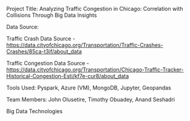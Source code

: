 Project Title: Analyzing Traffic Congestion in Chicago: Correlation with Collisions Through Big Data Insights

Data Source:

Traffic Crash Data Source - https://data.cityofchicago.org/Transportation/Traffic-Crashes-Crashes/85ca-t3if/about_data

Traffic Congestion Data Source - https://data.cityofchicago.org/Transportation/Chicago-Traffic-Tracker-Historical-Congestion-Esti/kf7e-cur8/about_data

Tools Used: Pyspark,  Azure (VM), MongoDB, Jupyter, Geopandas

Team Members: John Olusetire, Timothy Obuadey, Anand Seshadri

Big Data Technologies
